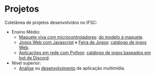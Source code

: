 # Projetos

Coletânea de projetos desenvolvidos no IFSC:

* Ensino Médio:
  * [Maquete viva com microcontroladores](integrado-ao-ensino-medio-em-telecomunicacoes/maquete-viva.md): [do modelo à maquete](integrado-ao-ensino-medio-em-telecomunicacoes/do-modelo-ideal-para-a-maquete.md).
  * [Jogos Web com Javascript](integrado-ao-ensino-medio-em-telecomunicacoes/aplicacao-web-com-javascript.md) e [Feira de Jogos](https://github.com/feira-de-jogos): [catálogo de jogos Web](integrado-ao-ensino-medio-em-telecomunicacoes/catalogo-de-jogos-web.md).
  * [Aplicações em rede com Python](integrado-ao-ensino-medio-em-telecomunicacoes/aplicacoes-em-rede-com-python.md): [catálogo de jogos baseados em bot de Discord](integrado-ao-ensino-medio-em-telecomunicacoes/catalogo-de-jogos-baseados-em-bot-de-discord.md).
* Nível superior:
  * [Análise](engenharia-de-telecomunicacoes/analise-de-aplicacao-multimidia.md) ou [desenvolvimento](engenharia-de-telecomunicacoes/desenvolvimento-de-aplicacao-multimidia.md) de aplicação multimídia.
